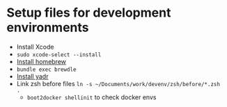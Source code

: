 # Setup files for development environments

- Install Xcode
- ```sudo xcode-select --install```
- [Install homebrew](http://brew.sh)
- ```bundle exec brewdle```
- [Install yadr](https://github.com/skwp/dotfiles)
- Link zsh before files ```ln -s ~/Documents/work/devenv/zsh/before/*.zsh .```
  - ```boot2docker shellinit``` to check docker envs